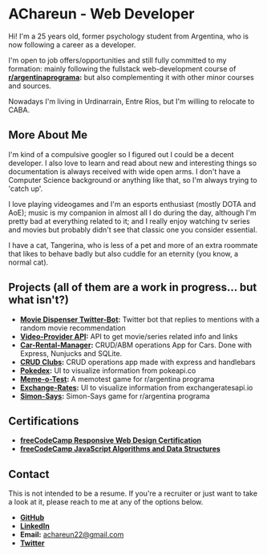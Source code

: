# AChareun - Web Developer

Hi! I'm a 25 years old, former psychology student from Argentina, who is now following a career as a developer.

I'm open to job offers/opportunities and still fully committed to my formation: mainly following the fullstack web-development course of **[r/argentinaprograma](https://argentinaprograma.com/):** but also complementing it with other minor courses and sources.

Nowadays I'm living in Urdinarrain, Entre Ríos, but I'm willing to relocate to CABA.

## More About Me

I'm kind of a compulsive googler so I figured out I could be a decent developer. I also love to learn and read about new and interesting things so documentation is always received with wide open arms. I don't have a Computer Science background or anything like that, so I'm always trying to 'catch up'.

I love playing videogames and I'm an esports enthusiast (mostly DOTA and AoE); music is my companion in almost all I do during the day, although I'm pretty bad at everything related to it; and I really enjoy watching tv series and movies but probably didn't see that classic one you consider essential.

I have a cat, Tangerina, who is less of a pet and more of an extra roommate that likes to behave badly but also cuddle for an eternity (you know, a normal cat).

## Projects (all of them are a work in progress... but what isn't?)

- **[Movie Dispenser Twitter-Bot](https://github.com/AChareun/movie-twbot):** Twitter bot that replies to mentions with a random movie recommendation
- **[Video-Provider API](https://github.com/AChareun/video-provider):** API to get movie/series related info and links
- **[Car-Rental-Manager](https://github.com/AChareun/car-rental-management):** CRUD/ABM operations App for Cars. Done with Express, Nunjucks and SQLite.
- **[CRUD Clubs](https://github.com/AChareun/crud-clubes):** CRUD operations app made with express and handlebars
- **[Pokedex](https://achareun.github.io/PokeDex/):** UI to visualize information from pokeapi.co
- **[Meme-o-Test](https://achareun.github.io/meme-o-test/):** A memotest game for r/argentina programa
- **[Exchange-Rates](https://achareun.github.io/tipos-de-cambio/#):** UI to visualize information from exchangeratesapi.io
- **[Simon-Says](https://achareun.github.io/simon-says/):** Simon-Says game for r/argentina programa

## Certifications

- **[freeCodeCamp Responsive Web Design Certification](https://www.freecodecamp.org/certification/achareun/responsive-web-design)**
- **[freeCodeCamp JavaScript Algorithms and Data Structures](https://www.freecodecamp.org/certification/achareun/javascript-algorithms-and-data-structures)**

## Contact

This is not intended to be a resume. If you're a recruiter or just want to take a look at it, please reach to me at any of the options below.

- **[GitHub](https://github.com/achareun)**
- **[LinkedIn](https://www.linkedin.com/in/achareun/)**
- **Email:** achareun22@gmail.com
- **[Twitter](https://twitter.com/AChareun)**
